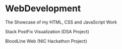 # WebDevelopment
The Showcase of my HTML, CSS and JavaScript Work 

Stack PostFix Visualization (DSA Project)

 BloodLine Web (NIC Hackathon Project)
